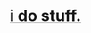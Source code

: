 <h1 align="center"><a href="https://bulavk1n.notion.site/b19ac86cc1b044a1b4c3f5afc36964fd?pvs=4" target="_blank">i do stuff.</a> 
<height="70"/></h1>


